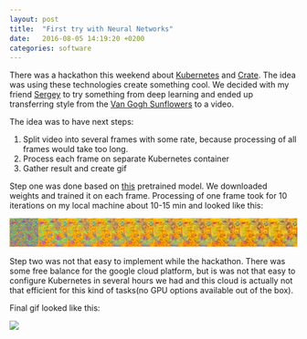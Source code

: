 ```yaml
---
layout: post
title:  "First try with Neural Networks"
date:   2016-08-05 14:19:20 +0200
categories: software
---
```


<!-- Yandex.Metrika counter -->
<script type="text/javascript">
    (function (d, w, c) {
        (w[c] = w[c] || []).push(function() {
            try {
                w.yaCounter39542345 = new Ya.Metrika({
                    id:39542345,
                    clickmap:true,
                    trackLinks:true,
                    accurateTrackBounce:true
                });
            } catch(e) { }
        });

        var n = d.getElementsByTagName("script")[0],
            s = d.createElement("script"),
            f = function () { n.parentNode.insertBefore(s, n); };
        s.type = "text/javascript";
        s.async = true;
        s.src = "https://mc.yandex.ru/metrika/watch.js";

        if (w.opera == "[object Opera]") {
            d.addEventListener("DOMContentLoaded", f, false);
        } else { f(); }
    })(document, window, "yandex_metrika_callbacks");
</script>
<noscript><div><img src="https://mc.yandex.ru/watch/39542345" style="position:absolute; left:-9999px;" alt="" /></div></noscript>
<!-- /Yandex.Metrika counter -->

There was a hackathon this weekend about <a href="http://kubernetes.io/">Kubernetes</a> and <a href="https://crate.io/">Crate</a>. The idea was using these technologies create something cool. We decided with my friend <a href="https://www.facebook.com/silnov">Sergey</a> to try something from deep learning and ended up transferring style from the <a href="https://en.wikipedia.org/wiki/Sunflowers_(Van_Gogh_series)">Van Gogh Sunflowers</a> to a video.  

The idea was to have next steps:  
1. Split video into several frames with some rate, because processing of all frames would take too long.  
2. Process each frame on separate Kubernetes container  
3. Gather result and create gif  

Step one was done based on <a href="https://gist.github.com/baraldilorenzo/07d7802847aaad0a35d3">this</a> pretrained model. We downloaded weights and trained it on each frame. Processing of one frame took for 10 iterations on my local machine about 10-15 min and looked like this:  

<img src="/assets/2016-08-05-one-frame.png">  

Step two was not that easy to implement while the hackathon. There was some free balance for the google cloud platform, but is was not that easy to configure Kubernetes in several hours we had and this cloud is actually not that efficient for this kind of tasks(no GPU options available out of the box).  

Final gif looked like this:  

<img src="/assets/2016-08-05-final-video.gif">
